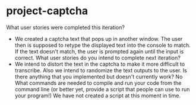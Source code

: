 # project-captcha
What user stories were completed this iteration?
- We created a captcha text that pops up in another window. The user then is supposed to retype the displayed text into the console to match. If the text doesn't match,
  the user is prompted again until the input is correct.
What user stories do you intend to complete next iteration?
- We intend to distort the text in the captcha to make it more difficult to transcribe. Also we intend to randomize the text outputs to the user.
Is there anything that you implemented but doesn't currently work?
No
What commands are needed to compile and run your code from the command line (or better yet, provide a script that people can use to run your program!)
We have not created a script at this moment in time.

